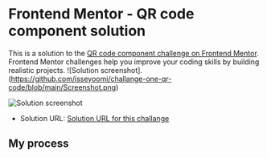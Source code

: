 # Frontend Mentor - QR code component solution
This is a solution to the [QR code component challenge on Frontend Mentor](https://www.frontendmentor.io/challenges/qr-code-component-iux_sIO_H). Frontend Mentor challenges help you improve your coding skills by building realistic projects. 
![Solution screenshot]. (https://github.com/isseyoomi/challange-one-qr-code/blob/main/Screenshot.png)

![Solution screenshot](/Screenshot.png)
- Solution URL: [Solution URL for this challange](https://isseyoomi.github.io/myfirstqrcode/)
## My process
